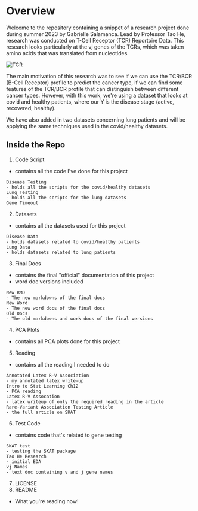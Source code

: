 # Overview
Welcome to the repository containing a snippet of a research project done during summer 2023 by Gabrielle Salamanca. Lead by Professor Tao He, research was conducted on T-Cell Receptor (TCR) Reportoire Data. This research looks particularly at the vj genes of the TCRs, which was taken amino acids that was translated from nucleotides.  

![TCR](https://github.com/asphodelian/TCR-Project/assets/125179245/a2740f4d-489a-4fd8-8634-e3a3a7ec136c)

The main motivation of this research was to see if we can use the TCR/BCR (B-Cell Receptor) profile to predict the cancer type, if we can find some features of the TCR/BCR profile that can distinguish between different cancer types. However, with this work, we're using a dataset that looks at covid and healthy patients, where our Y is the disease stage (active, recovered, healthy). 

We have also added in two datasets concerning lung patients and will be applying the same techniques used in the covid/healthy datasets.

## Inside the Repo
1. Code Script
- contains all the code I've done for this project
```
Disease Testing
- holds all the scripts for the covid/healthy datasets
Lung Testing
- holds all the scripts for the lung datasets
Gene Timeout
```
2. Datasets
- contains all the datasets used for this project
```
Disease Data
- holds datasets related to covid/healthy patients
Lung Data
- holds datasets related to lung patients
```
3. Final Docs
- contains the final "official" documentation of this project
- word doc versions included
```
New RMD
- The new markdowns of the final docs
New Word
- The new word docs of the final docs
Old Docs
- The old markdowns and work docs of the final versions
```
4. PCA Plots
- contains all PCA plots done for this project
5. Reading
- contains all the reading I needed to do
```
Annotated Latex R-V Association
- my annotated latex write-up
Intro to Stat Learning Ch12
- PCA reading
Latex R-V Assocation
- latex writeup of only the required reading in the article
Rare-Variant Association Testing Article
- the full article on SKAT
```
6. Test Code
- contains code that's related to gene testing
```
SKAT test
- testing the SKAT package
Tao He Research
- initial EDA
vj Names
- text doc containing v and j gene names
```
7. LICENSE
8. README
- What you're reading now!
